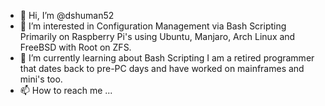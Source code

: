- 👋 Hi, I’m @dshuman52
- 👀 I’m interested in Configuration Management via Bash Scripting
      Primarily on Raspberry Pi's using Ubuntu, Manjaro, Arch Linux and FreeBSD with Root on ZFS.
- 🌱 I’m currently learning about Bash Scripting
I am a retired programmer that dates back to pre-PC days and have worked on mainframes and mini's too.
- 📫 How to reach me ...

<!---
dshuman52/dshuman52 is a ✨ special ✨ repository because its `README.md` (this file) appears on your GitHub profile.
You can click the Preview link to take a look at your changes.
--->
